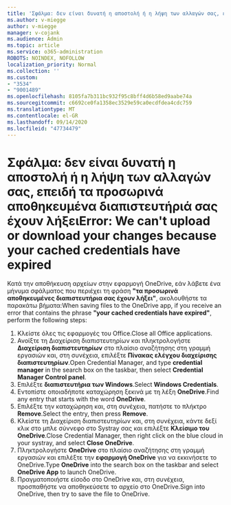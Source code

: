 ```yaml
---
title: 'Σφάλμα: δεν είναι δυνατή η αποστολή ή η λήψη των αλλαγών σας, επειδή τα προσωρινά αποθηκευμένα διαπιστευτήριά σας έχουν λήξει'
ms.author: v-miegge
author: v-miegge
manager: v-cojank
ms.audience: Admin
ms.topic: article
ms.service: o365-administration
ROBOTS: NOINDEX, NOFOLLOW
localization_priority: Normal
ms.collection: ''
ms.custom:
- "3534"
- "9001489"
ms.openlocfilehash: 8105fa7b311bc932f95c8bff4d6b58ed9aabe74a
ms.sourcegitcommit: c6692ce0fa1358ec3529e59ca0ecdfdea4cdc759
ms.translationtype: MT
ms.contentlocale: el-GR
ms.lasthandoff: 09/14/2020
ms.locfileid: "47734479"
---
```

# <a name="error-we-cant-upload-or-download-your-changes-because-your-cached-credentials-have-expired"></a><span data-ttu-id="bf52b-102">Σφάλμα: δεν είναι δυνατή η αποστολή ή η λήψη των αλλαγών σας, επειδή τα προσωρινά αποθηκευμένα διαπιστευτήριά σας έχουν λήξει</span><span class="sxs-lookup"><span data-stu-id="bf52b-102">Error: We can't upload or download your changes because your cached credentials have expired</span></span>

<span data-ttu-id="bf52b-103">Κατά την αποθήκευση αρχείων στην εφαρμογή OneDrive, εάν λάβετε ένα μήνυμα σφάλματος που περιέχει τη φράση **"τα προσωρινά αποθηκευμένες διαπιστευτήρια σας έχουν λήξει"**, ακολουθήστε τα παρακάτω βήματα:</span><span class="sxs-lookup"><span data-stu-id="bf52b-103">When saving files to the OneDrive app, if you receive an error that contains the phrase **"your cached credentials have expired"**, perform the following steps:</span></span>

1. <span data-ttu-id="bf52b-104">Κλείστε όλες τις εφαρμογές του Office.</span><span class="sxs-lookup"><span data-stu-id="bf52b-104">Close all Office applications.</span></span>
1. <span data-ttu-id="bf52b-105">Ανοίξτε τη Διαχείριση διαπιστευτηρίων και πληκτρολογήστε **Διαχείριση διαπιστευτηρίων** στο πλαίσιο αναζήτησης στη γραμμή εργασιών και, στη συνέχεια, επιλέξτε **Πίνακας ελέγχου διαχείρισης διαπιστευτηρίων**.</span><span class="sxs-lookup"><span data-stu-id="bf52b-105">Open Credential Manager, and type **credential manager** in the search box on the taskbar, then select **Credential Manager Control panel**.</span></span>
1. <span data-ttu-id="bf52b-106">Επιλέξτε **διαπιστευτήρια των Windows**.</span><span class="sxs-lookup"><span data-stu-id="bf52b-106">Select **Windows Credentials**.</span></span>
1. <span data-ttu-id="bf52b-107">Εντοπίστε οποιαδήποτε καταχώρηση ξεκινά με τη λέξη **OneDrive**.</span><span class="sxs-lookup"><span data-stu-id="bf52b-107">Find any entry that starts with the word **OneDrive**.</span></span>
1. <span data-ttu-id="bf52b-108">Επιλέξτε την καταχώρηση και, στη συνέχεια, πατήστε το πλήκτρο **Remove**.</span><span class="sxs-lookup"><span data-stu-id="bf52b-108">Select the entry, then press **Remove**.</span></span>
1. <span data-ttu-id="bf52b-109">Κλείστε τη Διαχείριση διαπιστευτηρίων και, στη συνέχεια, κάντε δεξί κλικ στο μπλε σύννεφο στο Systray σας και επιλέξτε **Κλείσιμο του OneDrive**.</span><span class="sxs-lookup"><span data-stu-id="bf52b-109">Close Credential Manager, then right click on the blue cloud in your systray, and select **Close OneDrive**.</span></span>
1. <span data-ttu-id="bf52b-110">Πληκτρολογήστε **OneDrive** στο πλαίσιο αναζήτησης στη γραμμή εργασιών και επιλέξτε την **εφαρμογή OneDrive** για να εκκινήσετε το OneDrive.</span><span class="sxs-lookup"><span data-stu-id="bf52b-110">Type **OneDrive** into the search box on the taskbar and select **OneDrive App** to launch OneDrive.</span></span>
1. <span data-ttu-id="bf52b-111">Πραγματοποιήστε είσοδο στο OneDrive και, στη συνέχεια, προσπαθήστε να αποθηκεύσετε το αρχείο στο OneDrive.</span><span class="sxs-lookup"><span data-stu-id="bf52b-111">Sign into OneDrive, then try to save the file to OneDrive.</span></span>
